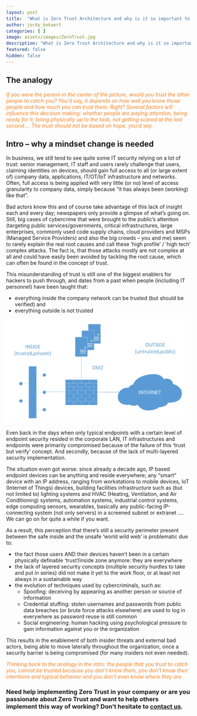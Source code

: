 ```yaml
---
layout: post
title:  "What is Zero Trust Architecture and why is it so important to understand? Part 1"
author: jordy_bekaert
categories: [ ]
image: assets/images/ZeroTrust.jpg
description: "What is Zero Trust Architecture and why is it so important to understand? Part 1"
featured: false
hidden: false
---
```


## The analogy
<i style='color:#f58220;'>If you were the person in the center of the picture, would you trust the other people to catch you? You’d say, it  depends on how well you know those people and how much you can trust them. Right?  Several factors will influence this decision making: whether people are paying attention, being ready for it, being physically up to the task, not getting scared at the last second…. The trust should not be based on hope, you’d say.</i>

## Intro – why a mindset change is needed 
In business, we still tend to see quite some IT security relying on a lot of trust: senior management, IT staff and users rarely challenge that users, claiming identities on devices, should gain full access to all (or large extent of) company data, applications, IT/OT/IoT infrastructure and networks. Often, full access is being applied with  very little (or no) level of access granularity to company data, simply because “it has always been (working) like that”.

Bad actors know this and of course take advantage of this lack of insight each and every day; newspapers only provide a glimpse of what’s going on. Still, big cases of cybercrime that were brought to the public’s attention (targeting public services/governments, critical infrastructures, large enterprises, commonly used code supply chains, cloud providers and MSPs (Managed Service Providers) and also the big crowds – you and me) seem to rarely explain the real root causes and call these ‘high profile’ / ’high tech’ complex attacks. The fact is, that those attacks mostly are not complex at all and could have easily been avoided by tackling the root cause, which can often be found in the concept of trust.

This misunderstanding of trust is still one of the biggest enablers for hackers to push through, and dates from a past when people (including IT personnel) have been taught that:
* everything inside the company network can be trusted (but should be verified) and 
* everything outside is not trusted

![Schematic](../assets/images/Posts/ZeroTrust/P1_Schematic.PNG)

Even back in the days when only typical endpoints with a certain level of endpoint security resided in the corporate LAN, IT infrastructures and endpoints were primarily compromised because of the failure of this ‘trust but verify’ concept. And secondly, because of the lack of multi-layered security implementation. 

The situation even got worse: since already a decade ago, IP based endpoint devices can be anything and reside everywhere; any “smart” device with an IP address, ranging from workstations to mobile devices, IoT (Internet of Things) devices, building facilities infrastructure such as (but not limited to) lighting systems and HVAC (Heating, Ventilation, and Air Conditioning) systems, automation systems, industrial control systems, edge computing sensors, wearables, basically any public-facing IP-connecting system (not only servers) in a screened subnet or extranet …. We can go on for quite a while if you want. 

As a result, this perception that there’s still a security perimeter present between the safe inside and the unsafe ‘world wild web’ is problematic due to:
* the fact those users AND their devices haven’t been in a certain physically definable ‘trust’/inside zone anymore: they are everywhere
* the lack of layered security concepts (multiple security hurdles to take and put in series) did not make it yet to the work floor, or at least not always in a sustainable way
* the evolution of techniques used by cybercriminals, such as:
    * Spoofing: deceiving by appearing as another person or source of information 
    * Credential stuffing: stolen usernames and passwords from public data breaches (or brute force attacks elsewhere) are used to log in everywhere as password reuse is still common
    * Social engineering: human hacking using psychological pressure to gain information against you or the organization

This results in the enablement of both insider threats and external bad actors, being able to move laterally throughout the organization, once a security barrier is being compromised (for many insiders not even needed).

<i style='color:#f58220'>Thinking back to the analogy in the intro: the people that you trust to catch you, cannot be trusted because you don’t know them, you don’t know their intentions and typical behavior and you don’t even know where they are.</i>

### Need help implementing Zero Trust in your company or are you passionate about Zero Trust and want to help others implement this way of working? Don’t hesitate to [contact us](https://www.ordina.be/diensten/security-and-privacy/).
